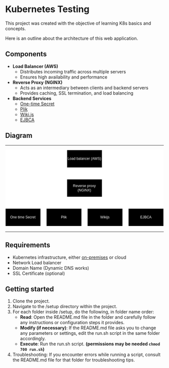 # Kubernetes Testing

This project was created with the objective of learning K8s basics and concepts.

Here is an outline about the architecture of this web application.

## Components

- **Load Balancer (AWS)**
    - Distributes incoming traffic across multiple servers
    - Ensures high availability and performance
- **Reverse Proxy (NGINX)**
    - Acts as an intermediary between clients and backend servers
    - Provides caching, SSL termination, and load balancing
- **Backend Services**
    - [One-time Secret](https://github.com/onetimesecret/onetimesecret)
    - [Plik](https://github.com/root-gg/plik)
    - [Wiki.js](https://github.com/requarks/wiki)
    - [EJBCA](https://github.com/Keyfactor/ejbca-ce)

## Diagram

---
![diagram.png](diagram.png)

---

## Requirements

- Kubernetes infrastructure, either [on-premises](https://github.com/jdmedeiros/k8s/tree/original_v126_update) or cloud
- Network Load balancer
- Domain Name (Dynamic DNS works)
- SSL Certificate (optional)

## Getting started

1. Clone the project.
2. Navigate to the /setup directory within the project.
3. For each folder inside /setup, do the following, in folder name order:
   * **Read**: Open the README.md file in the folder and carefully follow any instructions or configuration steps it provides. 
   * **Modify (if necessary)**: If the README.md file asks you to change any parameters or settings, edit the run.sh script in the same folder accordingly.
   * **Execute**: Run the run.sh script. **(permissions may be needed `chmod 700 run.sh`)**
4. Troubleshooting: If you encounter errors while running a script, consult the README.md file for that folder for troubleshooting tips.







